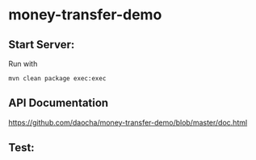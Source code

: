 # money-transfer-demo

## Start Server: 

Run with 
```
mvn clean package exec:exec

```
## API Documentation
https://github.com/daocha/money-transfer-demo/blob/master/doc.html

## Test:

